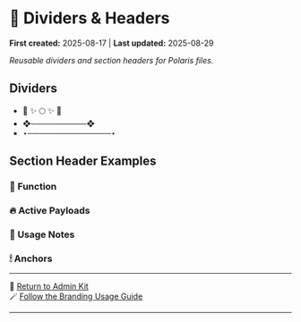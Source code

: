 # 🎏 Dividers & Headers  
**First created:** 2025-08-17 | **Last updated:** 2025-08-29

*Reusable dividers and section headers for Polaris files.*  

## Dividers  
- 🌌 ✨ 🌕 ✨ 🌌  
- ❖──────────❖  
- ⋆───────────────⋆  

## Section Header Examples  
### 🌌 Function  
### 🔥 Active Payloads  
### 🧠 Usage Notes  
### 🕯 Anchors  

---

🏮 [Return to Admin Kit](./README.md)  
🪄 [Follow the Branding Usage Guide](./🪄_branding_usage_guide.md)

---
